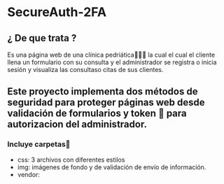 #   SecureAuth-2FA
## ¿ De que trata ?
 Es una página web  de una clínica pedriática👦🧒👶
la cual  el cual el cliente llena un formulario con su consulta y el administrador   se registra  o inicia sesión y visualiza las consultaso citas de sus clientes.

  
## Este proyecto implementa dos métodos de seguridad para proteger páginas web desde validación de formularios y token 🔐 para autorizacion del administrador.

### Incluye carpetas📂 
- css: 3 archivos con diferentes estilos
- img: imágenes de fondo  y de validación de envío de información.
- vendor:

